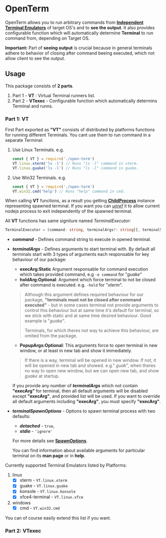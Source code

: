# OpenTerm
OpenTerm allows you to run arbitrary commands from [**Independent Terminal Emulators**][VT] of target OS's and to **see the output**. It also provides configurable function which will automatically determine **Terminal** to run command from, depending on Target OS.

**Important:** Part of **seeing output** is crucial because in general terminals adhere to behavior of closing after command beeing executed, which not allow client to see the output.

## Usage
This package consists of **2 parts**.
1. Part 1 - **VT** : Virtual Terminal runners list.
1. Part 2 - **VTexec** - Configurable function which automatically determins Terminal and runns.

### Part 1: VT
First Part exported as **"VT"** consists of distributed by platforms functions for running different Terminals. You cant use them to run command in a separate Terminal:
1. Use Linux Terminals. e.g.
    ```javascript
    const { VT } = require('./open-term')
    VT.linux.xterm('ls -l') // Runs "ls -l" command in xterm.
    VT.linux.guake('ls -l') // Runs "ls -l" command in guake.
    ```
2. Use Win32 Terminals. e.g.
    ```javascript
    const { VT } = require('./open-term')
    VT.win32.cmd('help') // Runs "help" command in cmd.
    ```
When calling **VT** functions, as a result you getting [**ChildProcess**][ChildProcess] instance representing spawned terminal. If you want you can [_unref_][unref] it to allow current nodejs process to exit independently of the spawned terminal.

All **VT** functions has same signiture named _TerminalExecutor_: 
```typescript
TerminalExecutor = (command: string, terminalArgs?: string[], terminalSpawnOptions?: SpawnOptions) => ChildProcess
```
- **_command_** - Defines command string to execute in opened terminal.
- **_terminalArgs_** - Defines arguments to start terminal with. By default all terminals start with 3 types of arguments each responsable for key behaviour of our package: 
    - **execArg:Static** Argument responsable for command execution which takes provided command, e.g `-e command` for "_guake_"
    - **holdArg:Optional**: Argument which force terminal to not be closed after command is executed. e.g. `-hold` for "_xterm_".
    > Although this argument defines required behaviour for our package, **"terminals must not be closed after command executed"** - but in some cases terminal not provide arguments to control this behaviour but at same time it's default for terminal, so we stick with static and at same time desired behaviour. Good example is "_guake_".
    >
    > Terminals, for which theres not way to achieve this behaviour, are omited from the package.
    - **PopupArgs:Optional**: This arguments force to open terminal in new window, or at least in new tab and show it immediately.
    > If there is a way, terminal will be opened in new window. If not, it will be opened in new tab and showed. e.g." _guak_", when theres no way to open new window, but we can open new tab, and show _guake_ at startup.
    >
    If you provide any number of **_terminalArgs_** which not contain **"execArg"** for terminal, then all default arguments will be disabled except **"execArg"**, and provided list will be used. If you want to override all default arguments including **"execArg"**, you must specify **"execArg"**.
- **_terminalSpawnOptions_** - Options to spawn terminal process with two defaults:
    - **_detached_** - `true`,
    - **_stdio_** - `'ignore'`

    For more details see [**SpawnOptions**][SpawnOptions].
  
  You can find information about available arguments for particular terminal on its **man page** or in **help**.

Currently supported Terminal Emulators listed by Platforms:
1. linux
    - [x] xterm - `VT.linux.xterm`
    - [x] guake - `VT.linux.guake`
    - [x] konsole - `VT.linux.konsole`
    - [x] xfce4-terminal - `VT.linux.xfce`
2. windows
    - [x] cmd - `VT.win32.cmd`

You can of course easily extend this list if you want.

### Part 2: VTexec


[VT]: https://en.wikipedia.org/wiki/Terminal_emulator

[ChildProcess]: https://nodejs.org/api/child_process.html#child_process_class_childprocess
[unref]: https://nodejs.org/api/child_process.html#child_process_subprocess_unref
[SpawnOptions]: https://nodejs.org/api/child_process.html#child_process_child_process_spawn_command_args_options